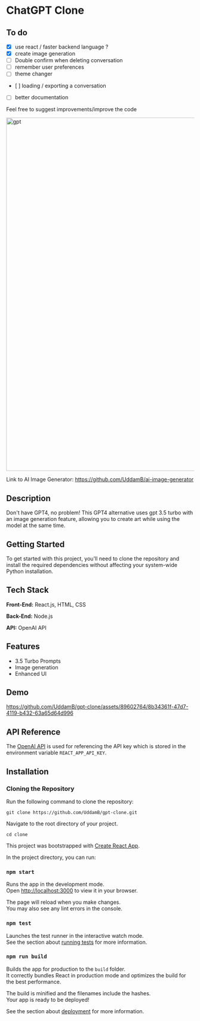 
# ChatGPT Clone

## To do
- [x] use react / faster backend language ?
- [x] create image generation  
- [ ] Double confirm when deleting conversation
- [ ] remember user preferences
- [ ] theme changer
- [ ] loading / exporting a conversation
- [ ] better documentation


Feel free to suggest improvements/improve the code

<img width="945" alt="gpt" src="https://github.com/UddamB/gpt-clone/assets/89602764/1f623e3e-6185-4d72-bea8-50e0168ca1ba">


Link to AI Image Generator: https://github.com/UddamB/ai-image-generator 

## Description

Don't have GPT4, no problem! This GPT4 alternative uses gpt 3.5 turbo with an image generation feature, allowing you to create art while using the model at the same time. 

## Getting Started

To get started with this project, you'll need to clone the repository and install the required dependencies without affecting your system-wide Python installation. 
## Tech Stack

**Front-End:** React.js, HTML, CSS

**Back-End:** Node.js

**API:** OpenAI API



## Features 
- 3.5 Turbo Prompts
- Image generation 
- Enhanced UI


## Demo

https://github.com/UddamB/gpt-clone/assets/89602764/8b34361f-47d7-4119-b432-63a65d64d996

## API Reference

The [OpenAI API](https://platform.openai.com/docs/models/gpt-3-5-turbo) is used for referencing the API key which is stored in the environment variable `REACT_APP_API_KEY`. 




## Installation

### Cloning the Repository
Run the following command to clone the repository:
```
git clone https://github.com/UddamB/gpt-clone.git
```

Navigate to the root directory of your project.
```
cd clone
```

This project was bootstrapped with [Create React App](https://github.com/facebook/create-react-app).

In the project directory, you can run:

### `npm start`

Runs the app in the development mode.\
Open [http://localhost:3000](http://localhost:3000) to view it in your browser.

The page will reload when you make changes.\
You may also see any lint errors in the console.

### `npm test`

Launches the test runner in the interactive watch mode.\
See the section about [running tests](https://facebook.github.io/create-react-app/docs/running-tests) for more information.

### `npm run build`

Builds the app for production to the `build` folder.\
It correctly bundles React in production mode and optimizes the build for the best performance.

The build is minified and the filenames include the hashes.\
Your app is ready to be deployed!

See the section about [deployment](https://facebook.github.io/create-react-app/docs/deployment) for more information.
